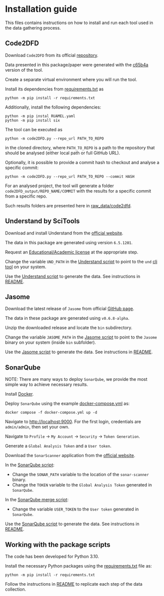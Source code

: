 # Installation guide

This files contains instructions on how to install and run each tool used in the data gathering process.

## Code2DFD

Download `Code2DFD` from its official [repository](https://github.com/tuhh-softsec/code2DFD).

Data presented in this package/paper were generated with the [c65b4a](https://github.com/tuhh-softsec/code2DFD/tree/c65b4a081ed2ca1618319e5dabf9ecf590988059) version of the tool.

Create a separate virtual environment where you will run the tool.

Install its dependencies from [requirements.txt](https://github.com/tuhh-softsec/code2DFD/blob/c65b4a081ed2ca1618319e5dabf9ecf590988059/requirements.txt) as

```
python -m pip install -r requirements.txt
```

Additionally, install the following dependencies:

```
python -m pip instal RUAMEL.yaml
python -m pip install six
```

The tool can be executed as 

```
python -m code2DFD.py --repo_url PATH_TO_REPO
```

in the cloned directory, where `PATH_TO_REPO` is a path to the repository that should be analysed (either local path or full GitHub URL).

Optionally, it is possible to provide a commit hash to checkout and analyse a specific commit:

```
python -m code2DFD.py --repo_url PATH_TO_REPO --commit HASH
```

For an analysed project, the tool will generate a folder `code2DFD_output/REPO_NAME/COMMIT` with the results for a specific commit from a specific repo.

Such results folders are presented here in [raw_data/code2dfd](raw_data/code2dfd).

## Understand by SciTools

Download and install Understand from the [official website](https://licensing.scitools.com/download).

The data in this package are generated using version `6.5.1201`.

Request an [Educational/Academic license](https://scitools.com/student) at the appropriate step.

Change the variable `UND_PATH` in the [Understand script](Scripts/Data-Understand/run_understand.py) to point to the `und` [cli tool](https://support.scitools.com/support/solutions/articles/70000582798-using-understand-from-the-command-line-with-und) on your system.

Use the [Understand script](Scripts/Data-Understand/run_understand.py) to generate the data. See instructions in [README](README.md#understand-metrics).

## Jasome

Download the latest release of `Jasome` from official [GitHub page](https://github.com/rodhilton/jasome/releases).

The data in these package are generated using `v0.6.8-alpha`.

Unzip the downloaded release and locate the `bin` subdirectory.

Change the variable `JASOME_PATH` in the [Jasome script](Scripts/Data-JaSoMe/run_jasome.py) to point to the `Jasome` binary on your system (inside `bin` subfolder). 

Use the [Jasome script](Scripts/Data-JaSoMe/run_jasome.py) to generate the data. See instructions in [README](README.md#jasome-metrics).

## SonarQube

NOTE: There are many ways to deploy `SonarQube`, we provide the most simple way to achieve necessary results.

Install [Docker](https://www.docker.com/).

Deploy `SonarQube` using the example [docker-compose.yml](https://github.com/SonarSource/docker-sonarqube/blob/master/example-compose-files/sq-with-postgres/docker-compose.yml) as:


```
docker compose -f docker-compose.yml up -d
```

Navigate to [http://localhost:9000](http://localhost:9000). For the first login, credentials are `admin/admin`, then set your own.

Navigate to `Profile` -> `My Account` -> `Security` -> `Token Generation`.

Generate a `Global Analysis Token` and a `User token`.

Download the `SonarScanner` application from the [official website](https://docs.sonarsource.com/sonarqube/9.9/analyzing-source-code/scanners/sonarscanner/).

In the [SonarQube script](Scripts/Data-SonarQube/run_sonarqube.py):
- Change the `SONAR_PATH` variable to the location of the `sonar-scanner` binary.
- Change the `TOKEN` variable to the `Global Analysis Token` generated in `SonarQube`.

In the [SonarQube merge script](Scripts/Data-SonarQube/merge_sonarqube.py):
- Change the variable `USER_TOKEN` to the `User token` generated in `SonarQube`.

Use the [SonarQube script](Scripts/Data-SonarQube/run_sonarqube.py) to generate the data. See instructions in [README](README.md#sonarqube-metrics).

## Working with the package scripts

The code has been developed for Python 3.10.

Install the necessary Python packages using the [requirements.txt](requirements.txt) file as:
```
python -m pip install -r requirements.txt
```

Follow the instructions in [README](README.md) to replicate each step of the data collection.